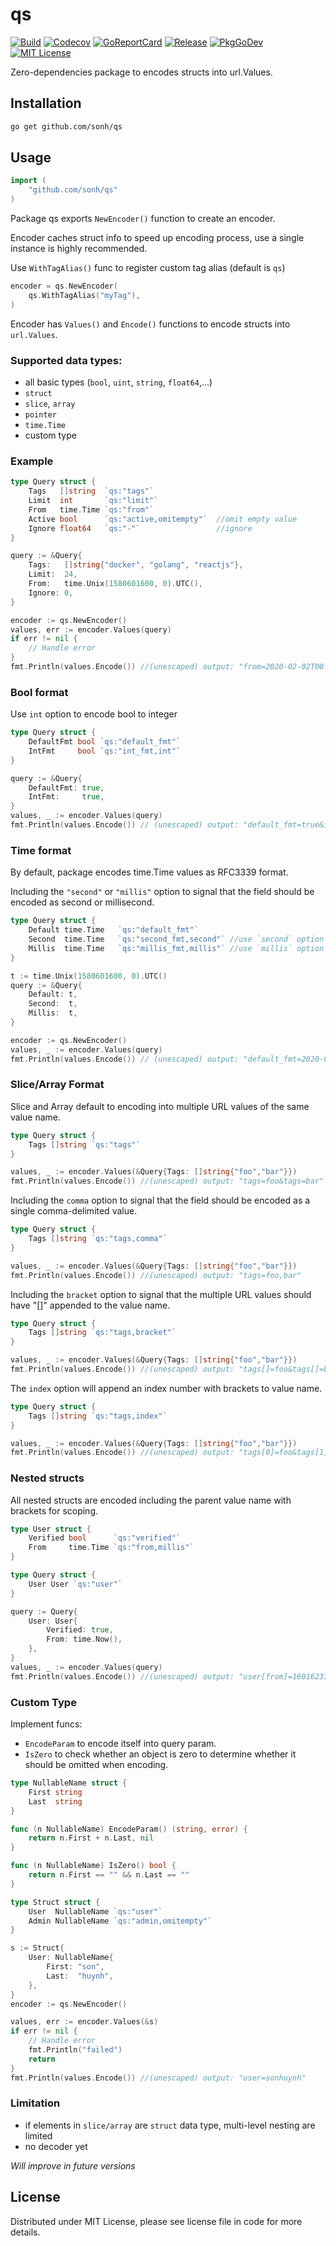 # qs #
[![Build](https://github.com/sonh/qs/actions/workflows/go.yml/badge.svg?branch=main)](https://github.com/sonh/qs/actions)
[![Codecov](https://codecov.io/gh/sonh/qs/branch/main/graph/badge.svg)](https://codecov.io/gh/sonh/qs)
[![GoReportCard](https://goreportcard.com/badge/github.com/sonh/qs)](https://goreportcard.com/report/github.com/sonh/qs)
[![Release](https://img.shields.io/github/release/sonh/qs.svg?color=brightgreen)](https://github.com/sonh/qs/releases/)
[![PkgGoDev](https://pkg.go.dev/badge/github.com/sonh/qs)](https://pkg.go.dev/github.com/sonh/qs)
[![MIT License](https://img.shields.io/badge/License-MIT-blue.svg)](https://github.com/sonh/qs/blob/main/LICENSE)

Zero-dependencies package to encodes structs into url.Values.

## Installation
```bash
go get github.com/sonh/qs
```

## Usage
```go
import (
    "github.com/sonh/qs"
)
```
Package qs exports `NewEncoder()` function to create an encoder. 

Encoder caches struct info to speed up encoding process, use a single instance is highly recommended. 

Use `WithTagAlias()` func to register custom tag alias (default is `qs`)
```go
encoder = qs.NewEncoder(
    qs.WithTagAlias("myTag"),
)
```

Encoder has `Values()` and `Encode()` functions to encode structs into `url.Values`.

### Supported data types:
- all basic types (`bool`, `uint`, `string`, `float64`,...)
- `struct`
- `slice`, `array`
- `pointer`
- `time.Time`   
- custom type

### Example
```go
type Query struct {
    Tags   []string  `qs:"tags"`
    Limit  int       `qs:"limit"`
    From   time.Time `qs:"from"`
    Active bool      `qs:"active,omitempty"`  //omit empty value
    Ignore float64   `qs:"-"`                 //ignore
}

query := &Query{
    Tags:   []string{"docker", "golang", "reactjs"},
    Limit:  24,
    From:   time.Unix(1580601600, 0).UTC(),
    Ignore: 0,
}

encoder := qs.NewEncoder()
values, err := encoder.Values(query)
if err != nil {
    // Handle error
}
fmt.Println(values.Encode()) //(unescaped) output: "from=2020-02-02T00:00:00Z&limit=24&tags=docker&tags=golang&tags=reactjs"
```
### Bool format
Use `int` option to encode bool to integer
```go
type Query struct {
    DefaultFmt bool `qs:"default_fmt"`
    IntFmt     bool `qs:"int_fmt,int"`
}

query := &Query{
    DefaultFmt: true, 
    IntFmt:     true,
}
values, _ := encoder.Values(query)
fmt.Println(values.Encode()) // (unescaped) output: "default_fmt=true&int_fmt=1"
```
### Time format
By default, package encodes time.Time values as RFC3339 format. 

Including the `"second"` or `"millis"` option to signal that the field should be encoded as second or millisecond.
```go
type Query struct {
    Default time.Time   `qs:"default_fmt"`
    Second  time.Time   `qs:"second_fmt,second"` //use `second` option
    Millis  time.Time   `qs:"millis_fmt,millis"` //use `millis` option
}

t := time.Unix(1580601600, 0).UTC()
query := &Query{
    Default: t,
    Second:  t,
    Millis:  t,
}

encoder := qs.NewEncoder()
values, _ := encoder.Values(query)
fmt.Println(values.Encode()) // (unescaped) output: "default_fmt=2020-02-02T00:00:00Z&millis_fmt=1580601600000&second_fmt=1580601600"
```

### Slice/Array Format
Slice and Array default to encoding into multiple URL values of the same value name.
```go
type Query struct {
    Tags []string `qs:"tags"`
}

values, _ := encoder.Values(&Query{Tags: []string{"foo","bar"}})
fmt.Println(values.Encode()) //(unescaped) output: "tags=foo&tags=bar"
```

Including the `comma` option to signal that the field should be encoded as a single comma-delimited value.
```go
type Query struct {
    Tags []string `qs:"tags,comma"`
}

values, _ := encoder.Values(&Query{Tags: []string{"foo","bar"}})
fmt.Println(values.Encode()) //(unescaped) output: "tags=foo,bar"
```

Including the `bracket` option to signal that the multiple URL values should have "[]" appended to the value name.
```go
type Query struct {
    Tags []string `qs:"tags,bracket"`
}

values, _ := encoder.Values(&Query{Tags: []string{"foo","bar"}})
fmt.Println(values.Encode()) //(unescaped) output: "tags[]=foo&tags[]=bar"
```

The `index` option will append an index number with brackets to value name.
```go
type Query struct {
    Tags []string `qs:"tags,index"`
}

values, _ := encoder.Values(&Query{Tags: []string{"foo","bar"}})
fmt.Println(values.Encode()) //(unescaped) output: "tags[0]=foo&tags[1]=bar"
```

### Nested structs
All nested structs are encoded including the parent value name with brackets for scoping.
```go
type User struct {
    Verified bool      `qs:"verified"`
    From     time.Time `qs:"from,millis"`
}

type Query struct {
    User User `qs:"user"`
}

query := Query{
    User: User{
        Verified: true,
        From: time.Now(),
    },
}
values, _ := encoder.Values(query)
fmt.Println(values.Encode()) //(unescaped) output: "user[from]=1601623397728&user[verified]=true"
```

### Custom Type
Implement funcs:
* `EncodeParam` to encode itself into query param.
* `IsZero` to check whether an object is zero to determine whether it should be omitted when encoding.
```go
type NullableName struct {
	First string
	Last  string
}

func (n NullableName) EncodeParam() (string, error) {
	return n.First + n.Last, nil
}

func (n NullableName) IsZero() bool {
	return n.First == "" && n.Last == ""
}

type Struct struct {
    User  NullableName `qs:"user"`
    Admin NullableName `qs:"admin,omitempty"`
}

s := Struct{
    User: NullableName{
        First: "son",
        Last:  "huynh",
    },
}
encoder := qs.NewEncoder()

values, err := encoder.Values(&s)
if err != nil {
    // Handle error
    fmt.Println("failed")
    return
}
fmt.Println(values.Encode()) //(unescaped) output: "user=sonhuynh"
```

### Limitation
- if elements in `slice/array` are `struct` data type, multi-level nesting are limited
- no decoder yet

_Will improve in future versions_ 

## License
Distributed under MIT License, please see license file in code for more details.
